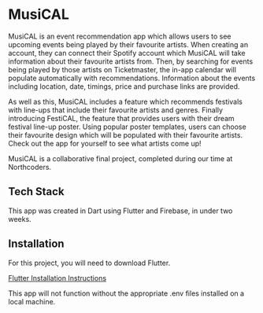 # MusiCAL

MusiCAL is an event recommendation app which allows users to see upcoming events being played by their favourite artists. When creating an account, they can connect their Spotify account which MusiCAL will take information about their favourite artists from. Then, by searching for events being played by those artists on Ticketmaster, the in-app calendar will populate automatically with recommendations. Information about the events including location, date, timings, price and purchase links are provided.

As well as this, MusiCAL includes a feature which recommends festivals with line-ups that include their favourite artists and genres. Finally introducing FestiCAL, the feature that provides users with their dream festival line-up poster. Using popular poster templates, users can choose their favourite design which will be populated with their favourite artists. Check out the app for yourself to see what artists come up!

MusiCAL is a collaborative final project, completed during our time at Northcoders. 

## Tech Stack

This app was created in Dart using Flutter and Firebase, in under two weeks. 

## Installation

For this project, you will need to download Flutter. 

[Flutter Installation Instructions](https://docs.flutter.dev/get-started/install)

This app will not function without the appropriate .env files installed on a local machine.